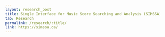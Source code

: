 ```yaml
---
layout: research_post
title: Single Interface for Music Score Searching and Analysis (SIMSSA)
tab: Research
permalink: /research/:title/
link: https://simssa.ca/
---
```

